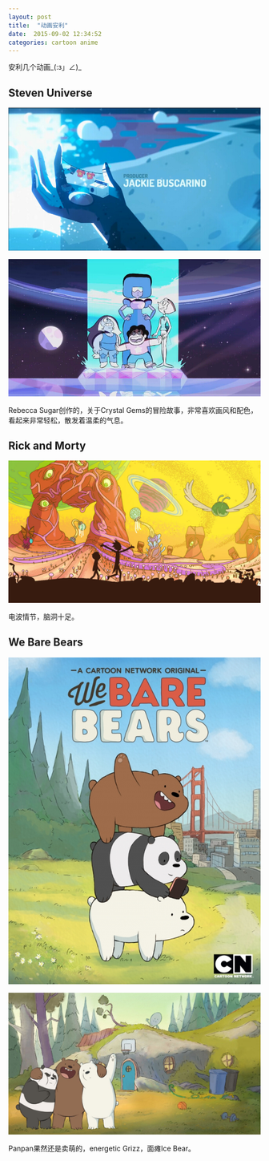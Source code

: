 ```yaml
---
layout: post
title:  "动画安利"
date:  2015-09-02 12:34:52
categories: cartoon anime
---
```


安利几个动画\_(:з」∠)\_
  
  
## Steven Universe

![steven1](/img/steven-universe/Steven_Universe.jpg)


![steven2](/img/steven-universe/Steven_Universe_2.jpg)


Rebecca Sugar创作的，关于Crystal Gems的冒险故事，非常喜欢画风和配色，看起来非常轻松，散发着温柔的气息。
  
  
## Rick and Morty

![r-m](/img/rick-and-morty/1.jpg)

电波情节，脑洞十足。
  
  
## We Bare Bears

![w-b-b](/img/we-bare-bears/1.jpg)

![w-b-b](/img/we-bare-bears/2.jpg)

Panpan果然还是卖萌的，energetic Grizz，面瘫Ice Bear。

